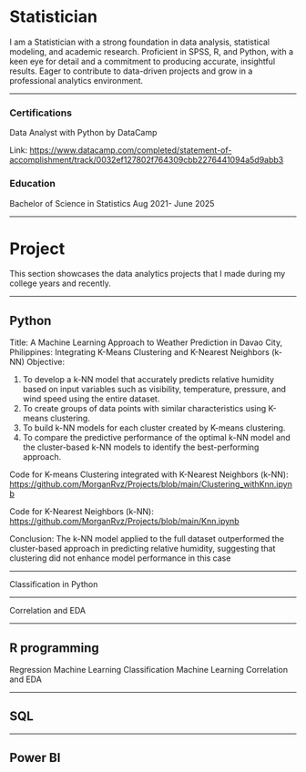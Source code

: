 # Statistician
I am a Statistician with a strong foundation in data analysis, statistical modeling, and academic research. Proficient in SPSS, R, and Python, with a keen eye for detail and a commitment to producing accurate, insightful results. Eager to contribute to data-driven projects and grow in a professional analytics environment.
***
### Certifications
Data Analyst with Python by DataCamp

Link: https://www.datacamp.com/completed/statement-of-accomplishment/track/0032ef127802f764309cbb2276441094a5d9abb3

### Education
Bachelor of Science in Statistics Aug 2021- June 2025
***
# Project
This section showcases the data analytics projects that I made during my college years and recently.

***

## Python
Title:
A Machine Learning Approach to Weather Prediction in Davao City, Philippines: Integrating K-Means Clustering and K-Nearest Neighbors (k-NN)
Objective:
  1.	To develop a k-NN model that accurately predicts relative humidity based on input variables such as visibility, temperature, pressure, and wind speed using the entire dataset.
  2.	To create groups of data points with similar characteristics using K-means clustering.
  3.	To build k-NN models for each cluster created by K-means clustering.
  4.	To compare the predictive performance of the optimal k-NN model and the cluster-based k-NN models to identify the best-performing approach.

Code for K-means Clustering integrated with K-Nearest Neighbors (k-NN): https://github.com/MorganRvz/Projects/blob/main/Clustering_withKnn.ipynb

Code for K-Nearest Neighbors (k-NN): https://github.com/MorganRvz/Projects/blob/main/Knn.ipynb

Conclusion:
The k-NN model applied to the full dataset outperformed the cluster-based approach in predicting relative humidity, suggesting that clustering did not enhance model performance in this case

***
Classification in Python
***
Correlation and EDA
***
## R programming 
Regression Machine Learning
Classification Machine Learning 
Correlation and EDA
***
## SQL
***
## Power BI
